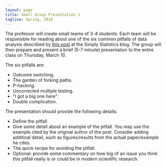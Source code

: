 ```yaml
---
layout: page
title: Small Group Presentation 1
tagline: Spring, 2016
---
```


The professor will create small teams of 3-4 students. Each team will be responsible for reading about one of the six common pitfalls of data analysis described by [this post](http://simplystatistics.org/2016/02/01/a-menagerie-of-messed-up-data-analyses-and-how-to-avoid-them/) at the Simply Statistics blog. The group will then prepare and present a brief (5-7 minute) presentation to the entire class on Thursday, March 10. 

The six pitfalls are:

* Outcome switching. 
* The garden of forking paths. 
* P-hacking.
* Uncorrected multiple testing.
* "I got a big one here". 
* Double complication. 

The presentation should provide the following details:
 * Define the pitfall
 * Give some detail about an example of the pitfall. You may use the example cited by the original author of the post. Consider adding additinal detail, such as figures/results from the actual paper/example he cites.
 * The quick recipe for avoiding the pitfall.
 * Optional: provide some commentary on how big of an issue you think this pitfall really is or could be in modern scientific research. 
 